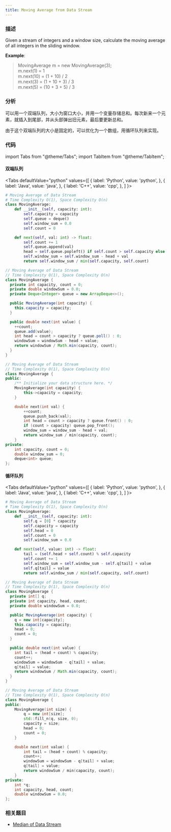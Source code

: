 ```yaml
---
title: Moving Average from Data Stream
---
```


### 描述

Given a stream of integers and a window size, calculate the moving average of all integers in the sliding window.

**Example**:

> MovingAverage m = new MovingAverage(3);  
> m.next(1) = 1  
> m.next(10) = (1 + 10) / 2  
> m.next(3) = (1 + 10 + 3) / 3  
> m.next(5) = (10 + 3 + 5) / 3

### 分析

可以用一个双端队列，大小为窗口大小，并用一个变量存储总和。每次新来一个元素，就插入到尾部，并从头部弹出旧元素，最后要更新总和。

由于这个双端队列的大小是固定的，可以优化为一个数组，用循环队列来实现。

### 代码

import Tabs from "@theme/Tabs";
import TabItem from "@theme/TabItem";

#### 双端队列

<Tabs
defaultValue="python"
values={[
{ label: 'Python', value: 'python', },
{ label: 'Java', value: 'java', },
{ label: 'C++', value: 'cpp', },
]
}>
<TabItem value="python">

```python
# Moving Average of Data Stream
# Time Complexity O(1), Space Complexity O(n)
class MovingAverage:
    def __init__(self, capacity: int):
        self.capacity = capacity
        self.queue = deque()
        self.window_sum = 0.0
        self.count = 0

    def next(self, val: int) -> float:
        self.count += 1
        self.queue.append(val)
        head = self.queue.popleft() if self.count > self.capacity else 0
        self.window_sum = self.window_sum - head + val
        return self.window_sum / min(self.capacity, self.count)
```

</TabItem>
<TabItem value="java">

```java
// Moving Average of Data Stream
// Time Complexity O(1), Space Complexity O(n)
class MovingAverage {
  private int capacity, count = 0;
  private double windowSum = 0.0;
  private Deque<Integer> queue = new ArrayDeque<>();

  public MovingAverage(int capacity) {
    this.capacity = capacity;
  }

  public double next(int value) {
    ++count;
    queue.add(value);
    int head = count > capacity ? queue.poll() : 0;
    windowSum = windowSum - head + value;
    return windowSum / Math.min(capacity, count);
  }
}
```

</TabItem>
<TabItem value="cpp">

```cpp
// Moving Average of Data Stream
// Time Complexity O(1), Space Complexity O(n)
class MovingAverage {
public:
    /** Initialize your data structure here. */
    MovingAverage(int capacity) {
        this->capacity = capacity;
    }

    double next(int val) {
        ++count;
        queue.push_back(val);
        int head = count > capacity ? queue.front() : 0;
        if (count > capacity) queue.pop_front();
        window_sum = window_sum - head + val;
        return window_sum / min(capacity, count);
    }
private:
    int capacity, count = 0;
    double window_sum = 0;
    deque<int> queue;
};
```

</TabItem>
</Tabs>

#### 循环队列

<Tabs
defaultValue="python"
values={[
{ label: 'Python', value: 'python', },
{ label: 'Java', value: 'java', },
{ label: 'C++', value: 'cpp', },
]
}>
<TabItem value="python">

```python
# Moving Average of Data Stream
# Time Complexity O(1), Space Complexity O(n)
class MovingAverage:
    def __init__(self, capacity: int):
        self.q = [0] * capacity
        self.capacity = capacity
        self.head = 0
        self.count = 0
        self.window_sum = 0.0

    def next(self, value: int) -> float:
        tail = (self.head + self.count) % self.capacity
        self.count += 1
        self.window_sum = self.window_sum - self.q[tail] + value
        self.q[tail] = value
        return self.window_sum / min(self.capacity, self.count)
```

</TabItem>
<TabItem value="java">

```java
// Moving Average of Data Stream
// Time Complexity O(1), Space Complexity O(n)
class MovingAverage {  
  private int[] q;
  private int capacity, head, count;
  private double windowSum = 0.0;

  public MovingAverage(int capacity) {
    q = new int[capacity];
    this.capacity = capacity;
    head = 0;
    count = 0;
  }

  public double next(int value) {
    int tail = (head + count) % capacity;
    count++;
    windowSum = windowSum - q[tail] + value;
    q[tail] = value;
    return windowSum / Math.min(capacity, count);
  }
}
```

</TabItem>
<TabItem value="cpp">

```cpp
// Moving Average of Data Stream
// Time Complexity O(1), Space Complexity O(n)
class MovingAverage {
public:
    MovingAverage(int size) {
        q = new int[size];
        std::fill_n(q, size, 0);
        capacity = size;
        head = 0;
        count = 0;
    }

    double next(int value) {
        int tail = (head + count) % capacity;
        count++;
        windowSum = windowSum - q[tail] + value;
        q[tail] = value;
        return windowSum / min(capacity, count);
    }
private:
    int *q;
    int capacity, head, count;
    double windowSum = 0.0;
};

```

</TabItem>
</Tabs>

### 相关题目

- [Median of Data Stream](../stack/median-of-data-stream)
